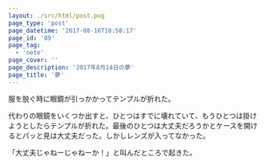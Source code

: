 ```yaml
---
layout: ./src/html/post.pug
page_type: 'post'
page_datetime: '2017-08-16T18:58:17'
page_id: '89'
page_tag:
  - 'note'
page_cover: ''
page_description: '2017年8月14日の夢'
page_title: '夢'
---
```

服を脱ぐ時に眼鏡が引っかかってテンプルが折れた。

代わりの眼鏡をいくつか出すと、ひとつはすでに壊れていて、もうひとつは掛けようとしたらテンプルが折れた。最後のひとつは大丈夫だろうかとケースを開けるとパッと見は大丈夫だった。しかしレンズが入ってなかった。

「大丈夫じゃねーじゃねーか！」と叫んだところで起きた。
